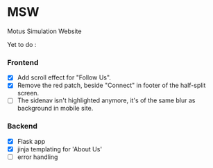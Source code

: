 # MSW
Motus Simulation Website

Yet to do : 

### Frontend

 - [x] Add scroll effect for "Follow Us".
 - [x] Remove the red patch, beside "Connect" in footer of the half-split screen.
 - [ ] The sidenav isn't highlighted anymore, it's of the same blur as background in mobile site.

### Backend

 - [x] Flask app
 - [x] jinja templating for 'About Us'
 - [ ] error handling
